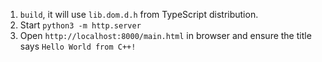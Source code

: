 1. `build`, it will use `lib.dom.d.h` from TypeScript distribution.
2. Start `python3 -m http.server`
3. Open `http://localhost:8000/main.html` in browser and ensure the title says `Hello World from C++!`
